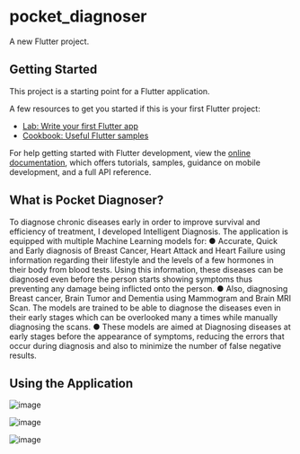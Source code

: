 # pocket_diagnoser

A new Flutter project.

## Getting Started

This project is a starting point for a Flutter application.

A few resources to get you started if this is your first Flutter project:

- [Lab: Write your first Flutter app](https://docs.flutter.dev/get-started/codelab)
- [Cookbook: Useful Flutter samples](https://docs.flutter.dev/cookbook)

For help getting started with Flutter development, view the
[online documentation](https://docs.flutter.dev/), which offers tutorials,
samples, guidance on mobile development, and a full API reference.

## What is Pocket Diagnoser?

To diagnose chronic diseases early in order to improve survival and efficiency of 
treatment, I developed Intelligent Diagnosis. The application is equipped with multiple 
Machine Learning models for:
● Accurate, Quick and Early diagnosis of Breast Cancer, Heart Attack and Heart 
Failure using information regarding their lifestyle and the levels of a few hormones 
in their body from blood tests. Using this information, these diseases can be 
diagnosed even before the person starts showing symptoms thus preventing any 
damage being inflicted onto the person.
● Also, diagnosing Breast cancer, Brain Tumor and Dementia using Mammogram and 
Brain MRI Scan. The models are trained to be able to diagnose the diseases even in 
their early stages which can be overlooked many a times while manually diagnosing 
the scans.
● These models are aimed at Diagnosing diseases at early stages before the 
appearance of symptoms, reducing the errors that occur during diagnosis and also 
to minimize the number of false negative results.


## Using the Application

![image](https://user-images.githubusercontent.com/40085622/184072167-5920a425-632c-4305-9230-76b5e3507f79.png)

![image](https://user-images.githubusercontent.com/40085622/184072452-e98146ad-1425-4ef0-81d9-abd696710867.png)

![image](https://user-images.githubusercontent.com/40085622/184072548-c9046f07-bb5b-4937-8dbb-a243d6b0eee5.png)
